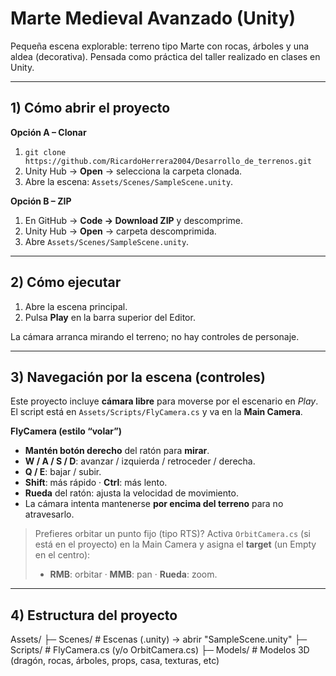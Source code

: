 # Marte Medieval Avanzado (Unity)

Pequeña escena explorable: terreno tipo Marte con rocas, árboles y una aldea (decorativa).
Pensada como práctica del taller realizado en clases en Unity.

---

## 1) Cómo abrir el proyecto

**Opción A – Clonar**
1. `git clone https://github.com/RicardoHerrera2004/Desarrollo_de_terrenos.git`
2. Unity Hub → **Open** → selecciona la carpeta clonada.
3. Abre la escena: `Assets/Scenes/SampleScene.unity`.

**Opción B – ZIP**
1. En GitHub → **Code → Download ZIP** y descomprime.
2. Unity Hub → **Open** → carpeta descomprimida.
3. Abre `Assets/Scenes/SampleScene.unity`.

---

## 2) Cómo ejecutar

1. Abre la escena principal.
2. Pulsa **Play** en la barra superior del Editor.

La cámara arranca mirando el terreno; no hay controles de personaje.

---

## 3) Navegación por la escena (controles)

Este proyecto incluye **cámara libre** para moverse por el escenario en *Play*.
El script está en `Assets/Scripts/FlyCamera.cs` y va en la **Main Camera**.

**FlyCamera (estilo “volar”)**
- **Mantén botón derecho** del ratón para **mirar**.
- **W / A / S / D**: avanzar / izquierda / retroceder / derecha.
- **Q / E**: bajar / subir.
- **Shift**: más rápido · **Ctrl**: más lento.
- **Rueda** del ratón: ajusta la velocidad de movimiento.
- La cámara intenta mantenerse **por encima del terreno** para no atravesarlo.

> Prefieres orbitar un punto fijo (tipo RTS)? Activa `OrbitCamera.cs`
> (si está en el proyecto) en la Main Camera y asigna el **target** (un Empty en el centro):
> - **RMB**: orbitar · **MMB**: pan · **Rueda**: zoom.

---

## 4) Estructura del proyecto

Assets/
├─ Scenes/ # Escenas (.unity) → abrir "SampleScene.unity"
├─ Scripts/ # FlyCamera.cs (y/o OrbitCamera.cs)
├─ Models/ # Modelos 3D (dragón, rocas, árboles, props, casa, texturas, etc)

